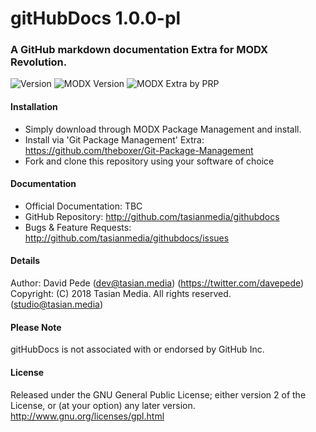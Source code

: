 # gitHubDocs 1.0.0-pl

### A GitHub markdown documentation Extra for MODX Revolution.

![Version](https://img.shields.io/badge/Version-1.0.0-F78F20.svg)
![MODX Version](https://img.shields.io/badge/MODX-2.6+-F78F20.svg)
![MODX Extra by PRP](https://img.shields.io/badge/Developer-Tasian_Media-F78F20.svg)

#### Installation
- Simply download through MODX Package Management and install.
- Install via 'Git Package Management' Extra: https://github.com/theboxer/Git-Package-Management
- Fork and clone this repository using your software of choice

#### Documentation
- Official Documentation: TBC
- GitHub Repository: http://github.com/tasianmedia/githubdocs
- Bugs & Feature Requests: http://github.com/tasianmedia/githubdocs/issues

#### Details
Author: David Pede (dev@tasian.media) (https://twitter.com/davepede)
Copyright: (C) 2018 Tasian Media. All rights reserved. (studio@tasian.media)

#### Please Note
gitHubDocs is not associated with or endorsed by GitHub Inc.

#### License
Released under the GNU General Public License; either version 2 of the License, or (at your option) any later version.
http://www.gnu.org/licenses/gpl.html
